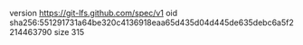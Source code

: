 version https://git-lfs.github.com/spec/v1
oid sha256:551291731a64be320c4136918eaa65d435d04d445de635debc6a5f2214463790
size 315
